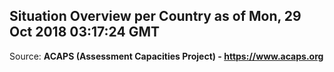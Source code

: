 ## Situation Overview per Country as of Mon, 29 Oct 2018 03:17:24 GMT

Source: **ACAPS (Assessment Capacities Project) - https://www.acaps.org**